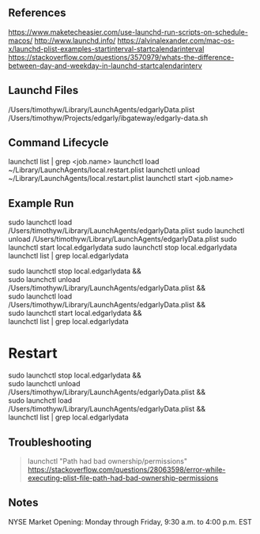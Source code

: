 

## References
https://www.maketecheasier.com/use-launchd-run-scripts-on-schedule-macos/
http://www.launchd.info/
https://alvinalexander.com/mac-os-x/launchd-plist-examples-startinterval-startcalendarinterval
https://stackoverflow.com/questions/3570979/whats-the-difference-between-day-and-weekday-in-launchd-startcalendarinterv


## Launchd Files
/Users/timothyw/Library/LaunchAgents/edgarlyData.plist
/Users/timothyw/Projects/edgarly/ibgateway/edgarly-data.sh


## Command Lifecycle
launchctl list | grep <job.name>
launchctl load ~/Library/LaunchAgents/local.restart.plist
launchctl unload ~/Library/LaunchAgents/local.restart.plist
launchctl start <job.name>


## Example Run
sudo launchctl load /Users/timothyw/Library/LaunchAgents/edgarlyData.plist
sudo launchctl unload /Users/timothyw/Library/LaunchAgents/edgarlyData.plist
sudo launchctl start local.edgarlydata
sudo launchctl stop local.edgarlydata
launchctl list | grep local.edgarlydata

sudo launchctl stop local.edgarlydata && \
sudo launchctl unload /Users/timothyw/Library/LaunchAgents/edgarlyData.plist && \
sudo launchctl load /Users/timothyw/Library/LaunchAgents/edgarlyData.plist && \
sudo launchctl start local.edgarlydata && \
launchctl list | grep local.edgarlydata

# Restart
sudo launchctl stop local.edgarlydata && \
sudo launchctl unload /Users/timothyw/Library/LaunchAgents/edgarlyData.plist && \
sudo launchctl load /Users/timothyw/Library/LaunchAgents/edgarlyData.plist && \
launchctl list | grep local.edgarlydata


## Troubleshooting
> launchctl "Path had bad ownership/permissions"
https://stackoverflow.com/questions/28063598/error-while-executing-plist-file-path-had-bad-ownership-permissions


## Notes
NYSE Market Opening: Monday through Friday, 9:30 a.m. to 4:00 p.m. EST
